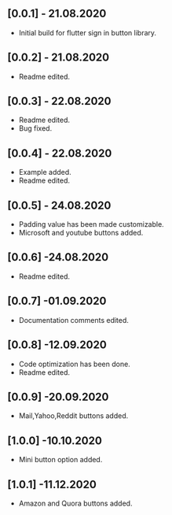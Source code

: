 ## [0.0.1] - 21.08.2020

* Initial build for flutter sign in button library.

## [0.0.2] - 21.08.2020

* Readme edited.

## [0.0.3] - 22.08.2020

* Readme edited.
* Bug fixed.

## [0.0.4] - 22.08.2020

* Example added.
* Readme edited.

## [0.0.5] - 24.08.2020

* Padding value has been made customizable.
* Microsoft and youtube buttons added.

## [0.0.6] -24.08.2020

* Readme edited.

## [0.0.7] -01.09.2020

* Documentation comments edited.

## [0.0.8] -12.09.2020

* Code optimization has been done.
* Readme edited.

## [0.0.9] -20.09.2020

* Mail,Yahoo,Reddit buttons added.

## [1.0.0] -10.10.2020

* Mini button option added.

## [1.0.1] -11.12.2020

* Amazon and Quora buttons added.